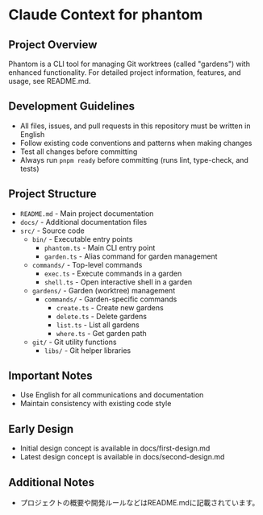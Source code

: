 # Claude Context for phantom

## Project Overview
Phantom is a CLI tool for managing Git worktrees (called "gardens") with enhanced functionality. For detailed project information, features, and usage, see README.md.

## Development Guidelines
- All files, issues, and pull requests in this repository must be written in English
- Follow existing code conventions and patterns when making changes
- Test all changes before committing
- Always run `pnpm ready` before committing (runs lint, type-check, and tests)

## Project Structure
- `README.md` - Main project documentation
- `docs/` - Additional documentation files
- `src/` - Source code
  - `bin/` - Executable entry points
    - `phantom.ts` - Main CLI entry point
    - `garden.ts` - Alias command for garden management
  - `commands/` - Top-level commands
    - `exec.ts` - Execute commands in a garden
    - `shell.ts` - Open interactive shell in a garden
  - `gardens/` - Garden (worktree) management
    - `commands/` - Garden-specific commands
      - `create.ts` - Create new gardens
      - `delete.ts` - Delete gardens
      - `list.ts` - List all gardens
      - `where.ts` - Get garden path
  - `git/` - Git utility functions
    - `libs/` - Git helper libraries

## Important Notes
- Use English for all communications and documentation
- Maintain consistency with existing code style

## Early Design
- Initial design concept is available in docs/first-design.md
- Latest design concept is available in docs/second-design.md

## Additional Notes
- プロジェクトの概要や開発ルールなどはREADME.mdに記載されています。